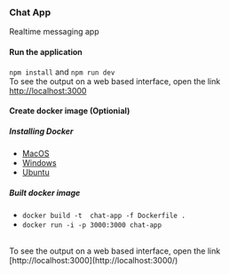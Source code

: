 ### Chat App
Realtime messaging app <br />
#### Run the application
```npm install``` and ```npm run dev``` 
<br/>
To see the output on a web based interface, open the link  [http://localhost:3000](http://localhost:3000/)

#### Create docker image (Optionial)
##### Installing Docker
- [MacOS](https://docs.docker.com/docker-for-mac/install/)
- [Windows](https://docs.docker.com/docker-for-windows/install/)
- [Ubuntu](https://docs.docker.com/engine/installation/linux/ubuntu/)
##### Built docker image
- ```docker build -t  chat-app -f Dockerfile .```
- ```docker run -i -p 3000:3000 chat-app```
<br/>
To see the output on a web based interface, open the link  [http://localhost:3000](http://localhost:3000/)
 
